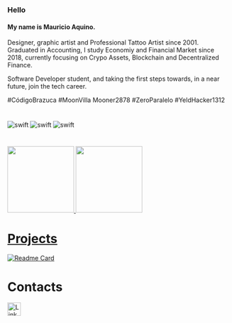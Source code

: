 ### Hello 


#### My name is Mauricio Aquino.
Designer, graphic artist and Professional Tattoo Artist since 2001. Graduated in Accounting, I study Economiy and Financial Market since 2018, currently focusing on Crypo Assets, Blockchain and Decentralized Finance.

Software Developer student, and taking the first steps towards, in a near future, join the tech career. 

 #CódigoBrazuca 
 #MoonVilla Mooner2878 
 #ZeroParalelo 
 #YeldHacker1312 

#
![swift](https://img.shields.io/badge/mac%20os-000000?style=for-the-badge&logo=apple&logoColor=white)
![swift](https://img.shields.io/badge/Windows-0078D6?style=for-the-badge&logo=windows&logoColor=white)
![swift](https://img.shields.io/badge/Linux-FCC624?style=for-the-badge&logo=linux&logoColor=black)
#

<div>
  <a href="https://github.com/aquino.mauricio">
  <img height="150em" src="https://github-readme-stats.vercel.app/api?username=aquino-mauricio&show_icons=true&theme=dark&include_all_commits=true&count_private=true"/>
  <img height="150em" src="https://github-readme-stats.vercel.app/api/top-langs/?username=aquino-mauricio&layout=compact&langs_count=7&theme=dark"/>
</div>

# Projects

[![Readme Card](https://github-readme-stats.vercel.app/api/pin/?username=aquino-mauricio&repo=devweek-aquino.github.io)](https://aquino-mauricio.github.io/devweek-aquino.github.io/)

# Contacts

[<img src='https://img.shields.io/badge/LinkedIn-0077B5?style=for-the-badge&logo=linkedin&logoColor=white' alt='Linkedin' height='30'>](https://www.linkedin.com/in/mauricioaquino/)
  
